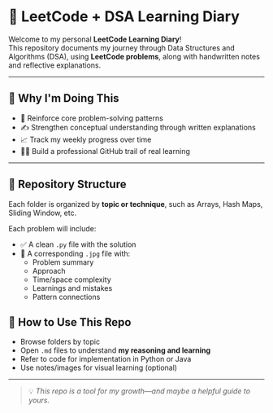 
# 📘 LeetCode + DSA Learning Diary

Welcome to my personal **LeetCode Learning Diary**!  
This repository documents my journey through Data Structures and Algorithms (DSA), using **LeetCode problems**, along with handwritten notes and reflective explanations.

---

## 🧠 Why I'm Doing This

- 🔁 Reinforce core problem-solving patterns
- ✍️ Strengthen conceptual understanding through written explanations
- 📈 Track my weekly progress over time
- 🧑‍💻 Build a professional GitHub trail of real learning

---

## 📂 Repository Structure

Each folder is organized by **topic or technique**, such as Arrays, Hash Maps, Sliding Window, etc.

Each problem will include:
- ✅ A clean `.py` file with the solution
- 📝 A corresponding `.jpg` file with:
  - Problem summary
  - Approach
  - Time/space complexity
  - Learnings and mistakes
  - Pattern connections


## 💬 How to Use This Repo

- Browse folders by topic
- Open `.md` files to understand **my reasoning and learning**
- Refer to code for implementation in Python or Java
- Use notes/images for visual learning (optional)

---


> 💡 *This repo is a tool for my growth—and maybe a helpful guide to yours.*
